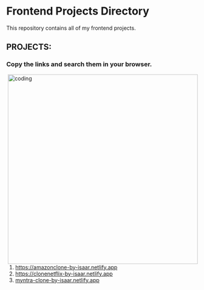 <!DOCTYPE html>
<html lang="en">
<head>
    <meta charset="UTF-8">
    <meta name="viewport" content="width=device-width, initial-scale=1.0">
    
</head>
<body>
    <h1>Frontend Projects Directory</h1>
    <p>This repository contains all of my frontend projects.</p>
    <h2>PROJECTS:</h2>
    <h3>Copy the links and search them in your browser.</h3>    
    <img align="right" alt="coding" width="500" src="https://c.tenor.com/UttC4AITYR4AAAAd/full-stack-developer.gif">
    <ol>
        <li> <a href="https://amazonclone-by-isaar.netlify.app">https://amazonclone-by-isaar.netlify.app </a></li>
        <li> <a href="https://clonenetflix-by-isaar.netlify.app">https://clonenetflix-by-isaar.netlify.app </a></li>
        <li> <a href="myntra-clone-by-isaar.netlify.app">myntra-clone-by-isaar.netlify.app </a></li>
        <!-- Add more projects as needed -->
    </ol>  
</body>
</html>
